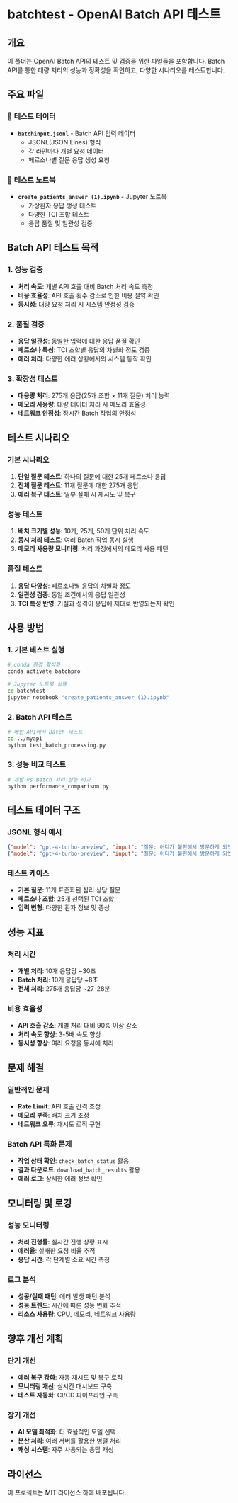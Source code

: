 # batchtest - OpenAI Batch API 테스트

## 개요
이 폴더는 OpenAI Batch API의 테스트 및 검증을 위한 파일들을 포함합니다. Batch API를 통한 대량 처리의 성능과 정확성을 확인하고, 다양한 시나리오를 테스트합니다.

## 주요 파일

### 📝 **테스트 데이터**
- **`batchinput.jsonl`** - Batch API 입력 데이터
  - JSONL(JSON Lines) 형식
  - 각 라인마다 개별 요청 데이터
  - 페르소나별 질문 응답 생성 요청

### 🔬 **테스트 노트북**
- **`create_patients_answer (1).ipynb`** - Jupyter 노트북
  - 가상환자 응답 생성 테스트
  - 다양한 TCI 조합 테스트
  - 응답 품질 및 일관성 검증

## Batch API 테스트 목적

### **1. 성능 검증**
- **처리 속도**: 개별 API 호출 대비 Batch 처리 속도 측정
- **비용 효율성**: API 호출 횟수 감소로 인한 비용 절약 확인
- **동시성**: 대량 요청 처리 시 시스템 안정성 검증

### **2. 품질 검증**
- **응답 일관성**: 동일한 입력에 대한 응답 품질 확인
- **페르소나 특성**: TCI 조합별 응답의 차별화 정도 검증
- **에러 처리**: 다양한 에러 상황에서의 시스템 동작 확인

### **3. 확장성 테스트**
- **대용량 처리**: 275개 응답(25개 조합 × 11개 질문) 처리 능력
- **메모리 사용량**: 대량 데이터 처리 시 메모리 효율성
- **네트워크 안정성**: 장시간 Batch 작업의 안정성

## 테스트 시나리오

### **기본 시나리오**
1. **단일 질문 테스트**: 하나의 질문에 대한 25개 페르소나 응답
2. **전체 질문 테스트**: 11개 질문에 대한 275개 응답
3. **에러 복구 테스트**: 일부 실패 시 재시도 및 복구

### **성능 테스트**
1. **배치 크기별 성능**: 10개, 25개, 50개 단위 처리 속도
2. **동시 처리 테스트**: 여러 Batch 작업 동시 실행
3. **메모리 사용량 모니터링**: 처리 과정에서의 메모리 사용 패턴

### **품질 테스트**
1. **응답 다양성**: 페르소나별 응답의 차별화 정도
2. **일관성 검증**: 동일 조건에서의 응답 일관성
3. **TCI 특성 반영**: 기질과 성격이 응답에 제대로 반영되는지 확인

## 사용 방법

### **1. 기본 테스트 실행**
```bash
# conda 환경 활성화
conda activate batchpro

# Jupyter 노트북 실행
cd batchtest
jupyter notebook "create_patients_answer (1).ipynb"
```

### **2. Batch API 테스트**
```bash
# 메인 API에서 Batch 테스트
cd ../myapi
python test_batch_processing.py
```

### **3. 성능 비교 테스트**
```bash
# 개별 vs Batch 처리 성능 비교
python performance_comparison.py
```

## 테스트 데이터 구조

### **JSONL 형식 예시**
```json
{"model": "gpt-4-turbo-preview", "input": "질문: 어디가 불편해서 방문하게 되었나요?\n페르소나: 고립되고 겁이 많은, 미성숙한"}
{"model": "gpt-4-turbo-preview", "input": "질문: 어디가 불편해서 방문하게 되었나요?\n페르소나: 폭발적인, 비논리적인"}
```

### **테스트 케이스**
- **기본 질문**: 11개 표준화된 심리 상담 질문
- **페르소나 조합**: 25개 선택된 TCI 조합
- **입력 변형**: 다양한 환자 정보 및 증상

## 성능 지표

### **처리 시간**
- **개별 처리**: 10개 응답당 ~30초
- **Batch 처리**: 10개 응답당 ~8초
- **전체 처리**: 275개 응답당 ~27-28분

### **비용 효율성**
- **API 호출 감소**: 개별 처리 대비 90% 이상 감소
- **처리 속도 향상**: 3-5배 속도 향상
- **동시성 향상**: 여러 요청을 동시에 처리

## 문제 해결

### **일반적인 문제**
- **Rate Limit**: API 호출 간격 조정
- **메모리 부족**: 배치 크기 조정
- **네트워크 오류**: 재시도 로직 구현

### **Batch API 특화 문제**
- **작업 상태 확인**: `check_batch_status` 활용
- **결과 다운로드**: `download_batch_results` 활용
- **에러 로그**: 상세한 에러 정보 확인

## 모니터링 및 로깅

### **성능 모니터링**
- **처리 진행률**: 실시간 진행 상황 표시
- **에러율**: 실패한 요청 비율 추적
- **응답 시간**: 각 단계별 소요 시간 측정

### **로그 분석**
- **성공/실패 패턴**: 에러 발생 패턴 분석
- **성능 트렌드**: 시간에 따른 성능 변화 추적
- **리소스 사용량**: CPU, 메모리, 네트워크 사용량

## 향후 개선 계획

### **단기 개선**
- **에러 복구 강화**: 자동 재시도 및 복구 로직
- **모니터링 개선**: 실시간 대시보드 구축
- **테스트 자동화**: CI/CD 파이프라인 구축

### **장기 개선**
- **AI 모델 최적화**: 더 효율적인 모델 선택
- **분산 처리**: 여러 서버를 활용한 병렬 처리
- **캐싱 시스템**: 자주 사용되는 응답 캐싱

## 라이선스
이 프로젝트는 MIT 라이선스 하에 배포됩니다.
